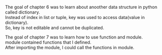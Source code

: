 The goal of chapter 6 was to learn about anoother data structure in python called dictionary.  
Instead of index in list or tuple, key was used to access data(value in dictionary).  
So, key is not editable and cannot be duplicated.  

The goal of chapter 7 was to learn how to use function and module.  
module contained functions that I defined.  
After importing the module, I could call the functions in module.  
